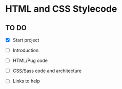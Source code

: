 # HTML and CSS Stylecode 

## TO DO
- [x] Start project
- [ ] Introduction
- [ ] HTML/Pug code
- [ ] CSS/Sass code and architecture
- [ ] Links to help
 